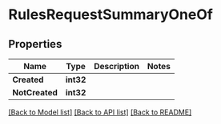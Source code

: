 # RulesRequestSummaryOneOf

## Properties

Name | Type | Description | Notes
------------ | ------------- | ------------- | -------------
**Created** | **int32** |  | 
**NotCreated** | **int32** |  | 

[[Back to Model list]](../README.md#documentation-for-models) [[Back to API list]](../README.md#documentation-for-api-endpoints) [[Back to README]](../README.md)


